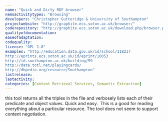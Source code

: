 ```yaml
---
name: "Quick and Dirty RDF browser"
nemoactivitytypes: "Browsing"
developers: "Christopher Gutteridge & University of Southampton"
projectwebsite: "http://graphite.ecs.soton.ac.uk/browser/"
coderepository: "http://graphite.ecs.soton.ac.uk/download.php/browser.php"
qualityofdocumentation: 
easeofadaptation: 
codequality: 
license: "GPL 2.0"
examples: "http://education.data.gov.uk/id/school/118217
http://eprints.ecs.soton.ac.uk/id/eprint/10053
http://id.southampton.ac.uk/building/59
http://data.totl.net/playingcards/
http://dbpedia.org/resource/Southampton"
lastrelease: 
lastactivity: 
categories: [Content Retrieval Services, Semantic Extraction]
---
```

this tool returns all the triples in the file and verbosely lists each of their predicate and object values. Quick and easy.  This is a good for reading everything about a particular resource. The tool does not seem to support content negotiation.
